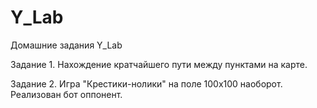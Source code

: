 # Y_Lab
Домашние задания Y_Lab

Задание 1.
Нахождение кратчайшего пути между пунктами на карте.

Задание 2.
Игра "Крестики-нолики" на поле 100х100 наоборот. Реализован бот оппонент.

